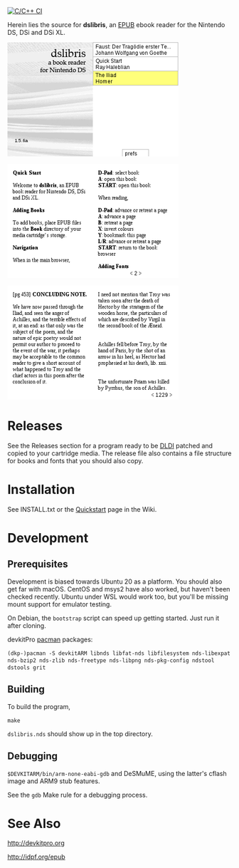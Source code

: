 [![C/C++ CI](https://github.com/rhaleblian/dslibris/actions/workflows/c-cpp.yml/badge.svg)](https://github.com/rhaleblian/dslibris/actions/workflows/c-cpp.yml)

Herein lies the source for **dslibris**, an [EPUB](https://en.wikipedia.org/wiki/EPUB)
ebook reader for the Nintendo DS, DSi and DSi XL.

![Browser](etc/sample/browser.png)

![Quickstart](etc/sample/quickstart.png)

![Faust](etc/sample/iliad.png)

# Releases

See the Releases section for a program ready to be [DLDI](https://wiki.gbatemp.net/wiki/DLDI) patched and copied to your cartridge media.
The release file also contains a file structure for books and fonts that you should also copy.

# Installation

See INSTALL.txt or the [Quickstart](https://github.com/rhaleblian/dslibris/wiki/User:-Quickstart) page in the Wiki.

# Development

## Prerequisites

Development is biased towards Ubuntu 20 as a platform.
You should also get far with macOS.
CentOS and msys2 have also worked, but haven't been checked recently.
Ubuntu under WSL would work too, but you'll be missing mount support for emulator testing.

On Debian, the `bootstrap` script can speed up getting started.  Just run it after cloning.

devkitPro [pacman](https://github.com/devkitPro/pacman) packages:

    (dkp-)pacman -S devkitARM libnds libfat-nds libfilesystem nds-libexpat nds-bzip2 nds-zlib nds-freetype nds-libpng nds-pkg-config ndstool dstools grit

## Building

To build the program,

```shell
make
```

`dslibris.nds` should show up in the top directory.

## Debugging

`$DEVKITARM/bin/arm-none-eabi-gdb` and DeSMuME,
using the latter's cflash image and ARM9 stub
features.

See the `gdb` Make rule for a debugging process.


# See Also

http://devkitpro.org

http://idpf.org/epub
